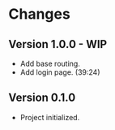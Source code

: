 # Changes

## Version 1.0.0 - WIP

- Add base routing.
- Add login page. (39:24)

## Version 0.1.0

- Project initialized.
